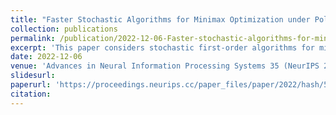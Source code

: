 ```yaml
---
title: "Faster Stochastic Algorithms for Minimax Optimization under Polyak-Łojasiewicz Conditions"
collection: publications
permalink: /publication/2022-12-06-Faster-stochastic-algorithms-for-minimax-optimization-under-Polyak-Lojasiewicz-Conditions
excerpt: 'This paper considers stochastic first-order algorithms for minimax optimization under Polyak-Łojasiewicz conditions. We propose SPIDER-GDA for solving the finite-sum problem and an accelerated algorithm for the ill-conditioned case, which achieves a better stochastic first-oreder oracle complexity'
date: 2022-12-06
venue: 'Advances in Neural Information Processing Systems 35 (NeurIPS 2022)'
slidesurl:
paperurl: 'https://proceedings.neurips.cc/paper_files/paper/2022/hash/5a4699b3d0bf7ba934fe10cdba5a8a32-Abstract-Conference.html'
citation:
---
```

